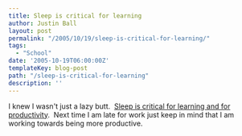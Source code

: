 ```yaml
---
title: Sleep is critical for learning
author: Justin Ball
layout: post
permalink: "/2005/10/19/sleep-is-critical-for-learning/"
tags:
  - "School"
date: '2005-10-19T06:00:00Z'
templateKey: blog-post
path: "/sleep-is-critical-for-learning"
description: ''
---
```


I knew I wasn't just a lazy butt.  [Sleep is critical for learning and for productivity][1].  Next time I am late for work just keep in mind that I am working towards being more productive.

 [1]: http://www.supermemo.com/articles/sleep.htm
